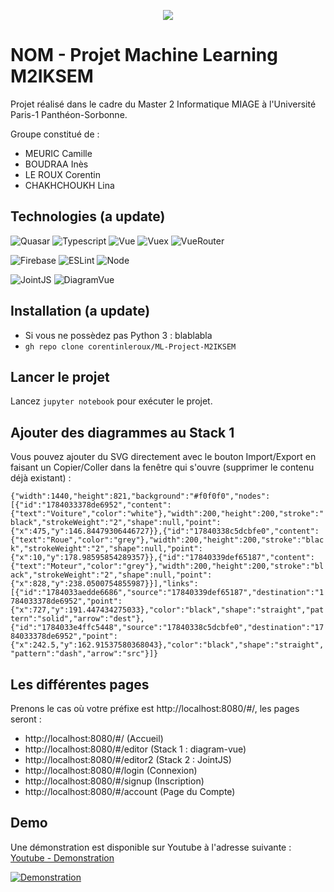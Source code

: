 <p align="center">
  <img src="https://study-eu.s3.amazonaws.com/uploads/university/universit--paris-1-panth-on-sorbonne-479-logo.png">
</p>


# NOM - Projet Machine Learning M2IKSEM

Projet réalisé dans le cadre du Master 2 Informatique MIAGE à l'Université Paris-1 Panthéon-Sorbonne. 


Groupe constitué de : 

- MEURIC Camille
- BOUDRAA Inès
- LE ROUX Corentin
- CHAKHCHOUKH Lina

## Technologies (a update)

![Quasar](https://img.shields.io/badge/Quasar-2.1.15-brightgreen)   ![Typescript](https://img.shields.io/badge/Typescript-3.9.5-brightgreen)
 ![Vue](https://img.shields.io/badge/Vue-2.6.12-blue)   ![Vuex](https://img.shields.io/badge/Vuex-3.6.0-blue) ![VueRouter](https://img.shields.io/badge/VueRouter-3.1.3-blue)
 
![Firebase](https://img.shields.io/badge/Firebase-8.3.0-red) 
![ESLint](https://img.shields.io/badge/eslint-6.8.0-orange) ![Node](https://img.shields.io/badge/Node-10.18.1-orange) 

![JointJS](https://img.shields.io/badge/JointJS-3.3.1-yellow)  ![DiagramVue](https://img.shields.io/badge/DiagramVue-0.3.2-yellow) 
## Installation (a update) 

- Si vous ne possèdez pas Python 3 : blablabla 
- `gh repo clone corentinleroux/ML-Project-M2IKSEM`

        
## Lancer le projet 

Lancez `jupyter notebook` pour exécuter le projet. 


## Ajouter des diagrammes au Stack 1 

Vous pouvez ajouter du SVG directement avec le bouton Import/Export en faisant un Copier/Coller dans la fenêtre qui s'ouvre (supprimer le contenu déjà existant) : 

```{"width":1440,"height":821,"background":"#f0f0f0","nodes":[{"id":"1784033378de6952","content":{"text":"Voiture","color":"white"},"width":200,"height":200,"stroke":"black","strokeWeight":"2","shape":null,"point":{"x":475,"y":146.84479306446727}},{"id":"17840338c5dcbfe0","content":{"text":"Roue","color":"grey"},"width":200,"height":200,"stroke":"black","strokeWeight":"2","shape":null,"point":{"x":10,"y":178.98595854289357}},{"id":"17840339def65187","content":{"text":"Moteur","color":"grey"},"width":200,"height":200,"stroke":"black","strokeWeight":"2","shape":null,"point":{"x":828,"y":238.0500754855987}}],"links":[{"id":"1784033aedde6686","source":"17840339def65187","destination":"1784033378de6952","point":{"x":727,"y":191.447434275033},"color":"black","shape":"straight","pattern":"solid","arrow":"dest"},{"id":"1784033e4ffc5448","source":"17840338c5dcbfe0","destination":"1784033378de6952","point":{"x":242.5,"y":162.91537580368043},"color":"black","shape":"straight","pattern":"dash","arrow":"src"}]}```

## Les différentes pages

Prenons le cas où votre préfixe est http://localhost:8080/#/, les pages seront : 

- http://localhost:8080/#/ (Accueil)
- http://localhost:8080/#/editor (Stack 1 : diagram-vue)
- http://localhost:8080/#/editor2 (Stack 2 : JointJS)
- http://localhost:8080/#/login (Connexion)
- http://localhost:8080/#/signup (Inscription)
- http://localhost:8080/#/account (Page du Compte)


## Demo



Une démonstration est disponible sur Youtube à l'adresse suivante :  [Youtube - Demonstration](https://youtu.be/Gebm9YGn4Lg)

[![Demonstration](https://res.cloudinary.com/marcomontalbano/image/upload/v1615936689/video_to_markdown/images/youtube--Gebm9YGn4Lg-c05b58ac6eb4c4700831b2b3070cd403.jpg)](https://youtu.be/Gebm9YGn4Lg "Presentation")
